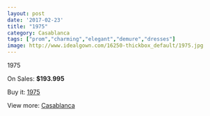 ```yaml
---
layout: post
date: '2017-02-23'
title: "1975"
category: Casablanca
tags: ["prom","charming","elegant","demure","dresses"]
image: http://www.idealgown.com/16250-thickbox_default/1975.jpg
---
```

1975

On Sales: **$193.995**
<a href="https://www.idealgown.com/en/casablanca/6473-1975.html"><amp-img layout="responsive" width="600" height="600" src="//www.idealgown.com/16250-thickbox_default/1975.jpg" alt="1975 0" /></a>
<a href="https://www.idealgown.com/en/casablanca/6473-1975.html"><amp-img layout="responsive" width="600" height="600" src="//www.idealgown.com/16252-thickbox_default/1975.jpg" alt="1975 1" /></a>
<a href="https://www.idealgown.com/en/casablanca/6473-1975.html"><amp-img layout="responsive" width="600" height="600" src="//www.idealgown.com/16251-thickbox_default/1975.jpg" alt="1975 2" /></a>

Buy it: [1975](https://www.idealgown.com/en/casablanca/6473-1975.html "1975")

View more: [Casablanca](https://www.idealgown.com/en/31-casablanca "Casablanca")